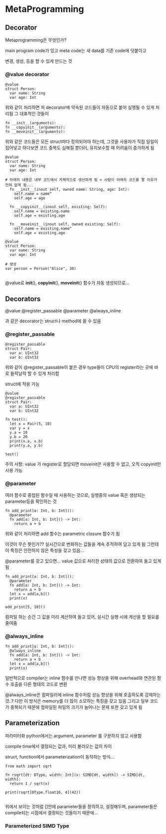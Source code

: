 # MetaProgramming
## Decorator

Metaprogramming은 무엇인가?

main program code가 있고
meta code는 새 data를 기존 code에 덧붙이고

변경, 생성, 등을 할 수 있게 만드는 것

### @value decorator
```mojo
@value
struct Person:
  var name: String
  var age: Int

```
위와 같이 처리하면 저 decorator에 약속된 코드들이 자동으로 붙어 실행될 수 있게 처리됨
그 대표적인 것들이 
```mojo
fn __init__(arguments):
fn __copyinit__(arguments):
fn __moveinit__(arguments):
```
위와 같은 코드들은 모든 struct마다 정의되어야 하는데, 그것을 사용자가 직접 일일이 집어넣고 하다보면 코드 중복도 심해질 뿐더러, 유지보수할 때 어려움이 증가하게 됨

```mojo
@value
struct Person:
  var name: String
  var age: Int

# 아래의 내용은 내부 코드에서 자체적으로 생산하게 됨 > 사람이 아래의 코드를 짤 이유가 전혀 없게 됨...
  fn __init__(inout self, owned name: String, age: Int):
    self.name = name^
    self.age = age

  fn __copyinit__(inout self, existing: Self):
    self.name = existing.name
    self.age = existing.age

  fn __moveinit__(inout self, owned existing: Self):
    self.name = existing.name^
    self.age = existing.age

```

```mojo
@value
struct Person:
  var name: String
  var age: Int

# 생성
var person = Person("Alice", 30)


```
@value로 __init__(), __copyinit__(), __moveinit__() 함수가 자동 생성되므로...

## Decorators
@value
@register_passable
@parameter
@always_inline

과 같은 decorator는 struct나 method에 쓸 수 있음

### @register_passable
```mojo
@register_passable
struct Pair:
  var a: UInt32
  var b: UInt32
```
위와 같이 @register_passable이 붙은 경우
type들이 CPU의 register라는 곳에 바로 들락날락 할 수 있게 처리함

struct에 적용 가능

```mojo
@value
@register_passable
struct Pair:
  var a: UInt32
  var b: UInt32

fn test():
  let x = Pair(5, 10)
  var y = x
  y.a = 10
  y.b = 20
  print(x.a, x.b)
  print(y.a, y.b)

test()
```

주의 사항: value 가 register로 할당되면 moveinit은 사용할 수 없고, 오직 copyinit만 사용 가능


### @parameter
여러 함수로 중첩된 함수일 때 사용하는 것으로, 실행중의 value 혹은 생성되는 parameter등을 확인하는 것

```mojo
fn add_print[a: Int, b: Int]():
  @parameter
  fn add[a: Int, b: Int]() -> Int:
    return a + b

```
위와 같이 처리하면 add 함수는 parametric closure 함수가 됨 

이것이 무슨 뜻인가??
실시간으로 변화하는 값들을 계속 추적하여 담고 있게 됨
그런데 이 특징은 안전하지 않은 특성을 갖고 있음...

@parameter를 갖고 있으면...
value 값으로 처리한 상태의 값으로 전환하여 들고 있게 됨

```mojo
fn add_print[a: Int, b: Int]():
  @parameter
  fn add[a: Int, b: Int]() -> Int:
    return a + b
  let x = add[a,b]()
  print(x)

add_print[5, 10]()
```
컴파일 하는 순간 그 값을 미리 계산하여 들고 있어, 실시간 실행 시에 계산을 할 필요를 줄여줌

### @always_inline

```mojo
fn add_print[a: Int, b: Int]():
  @always_inline
  fn add[a: Int, b: Int]() -> Int:
    return a + b
  let x = add[a,b]()
  print(x)

```
일반적으로 compiler는 inline 함수를 만나면 성능 향상을 위해 overhead와 연관된 함수 호출을 다른 형태의 코드로 변환

@always_inline은 컴파일러에 inline 함수처럼 성능 향상을 위해 호출하도록 강제하는 것..?
다만 이 방식은 memory를 더 많이 소모하는 특징을 갖고 있음
그리고 일부 코드가 중복되기 때문에 컴파일된 파일의 크기가 늘어나는 문제 또한 갖고 있게 됨

## Parameterization
파라미터화
python에서는 argument, parameter 를 구분하지 않고 사용함

compile time에서 결정되는 값과, 미리 불러오는 값의 차이

struct, function에서 parameterization이 동작하는 방식...

```mojo
from math import sqrt

fn rsqrt[dt: DType, width: Int](x: SIMD[dt, width]) -> SIMD[dt, width]:
  return 1 / sqrt(x)

print(rsqrt[DType.float16, 4](42))


```
위에서 보이는 것처럼 []안에 parameter들을 정의하고, 설정해두며,
parameter들은 compile되는 시점에서 결정되는 것들이기 때문에...

### Parameterized SIMD Type

